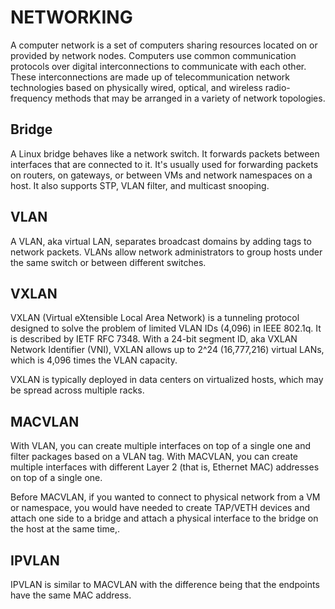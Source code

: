 # NETWORKING

A computer network is a set of computers sharing resources located on or provided by network nodes. Computers use common communication protocols over digital interconnections to communicate with each other. These interconnections are made up of telecommunication network technologies based on physically wired, optical, and wireless radio-frequency methods that may be arranged in a variety of network topologies.

## Bridge
A Linux bridge behaves like a network switch. It forwards packets between interfaces that are connected to it. It's usually used for forwarding packets on routers, on gateways, or between VMs and network namespaces on a host. It also supports STP, VLAN filter, and multicast snooping.


## VLAN
A VLAN, aka virtual LAN, separates broadcast domains by adding tags to network packets. VLANs allow network administrators to group hosts under the same switch or between different switches.

## VXLAN
VXLAN (Virtual eXtensible Local Area Network) is a tunneling protocol designed to solve the problem of limited VLAN IDs (4,096) in IEEE 802.1q. It is described by IETF RFC 7348.
With a 24-bit segment ID, aka VXLAN Network Identifier (VNI), VXLAN allows up to 2^24 (16,777,216) virtual LANs, which is 4,096 times the VLAN capacity.

VXLAN is typically deployed in data centers on virtualized hosts, which may be spread across multiple racks.

## MACVLAN
With VLAN, you can create multiple interfaces on top of a single one and filter packages based on a VLAN tag. With MACVLAN, you can create multiple interfaces with different Layer 2 (that is, Ethernet MAC) addresses on top of a single one.

Before MACVLAN, if you wanted to connect to physical network from a VM or namespace, you would have needed to create TAP/VETH devices and attach one side to a bridge and attach a physical interface to the bridge on the host at the same time,.

## IPVLAN
IPVLAN is similar to MACVLAN with the difference being that the endpoints have the same MAC address.

